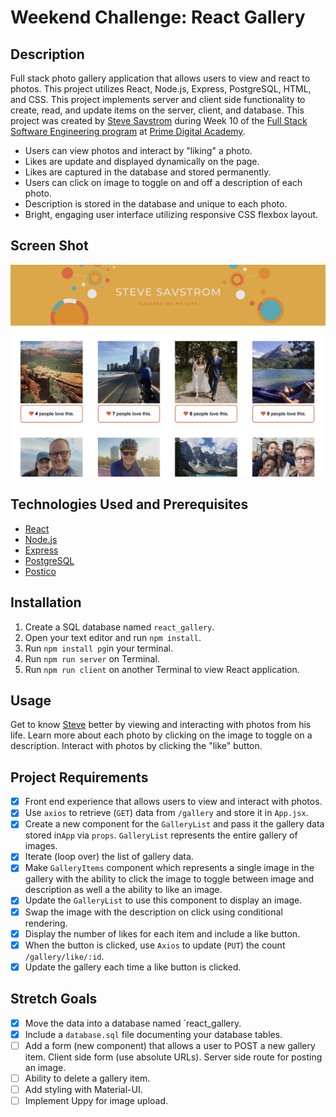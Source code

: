 # Weekend Challenge: React Gallery

## Description
Full stack photo gallery application that allows users to view and react to photos. This project utilizes React, Node.js, Express, PostgreSQL, HTML, and CSS. This project implements server and client side functionality to create, read, and update items on the server, client, and database. This project was created by [Steve Savstrom](https://www.linkedin.com/in/stevesavstrom/) during Week 10 of the [Full Stack Software Engineering program](https://www.primeacademy.io/courses/engineering#curriculum) at [Prime Digital Academy](https://www.primeacademy.io/).

- Users can view photos and interact by "liking" a photo.
- Likes are update and displayed dynamically on the page.
- Likes are captured in the database and stored permanently.
- Users can click on image to toggle on and off a description of each photo.
- Description is stored in the database and unique to each photo.
- Bright, engaging user interface utilizing responsive CSS flexbox layout.

## Screen Shot
![Screen Shot](/public/images/screenshot.png)

## Technologies Used and Prerequisites
- [React](https://reactjs.org/)
- [Node.js](https://nodejs.org/en/)
- [Express](https://expressjs.com/)
- [PostgreSQL](https://www.postgresql.org/)
- [Postico](https://eggerapps.at/postico/)

## Installation
1. Create a SQL database named `react_gallery`.
2. Open your text editor and run `npm install`.
3. Run `npm install pg`in your terminal.
4. Run `npm run server` on Terminal.
5. Run `npm run client` on another Terminal to view React application.

## Usage
Get to know [Steve](https://www.linkedin.com/in/stevesavstrom/) better by viewing and interacting with photos from his life. Learn more about each photo by clicking on the image to toggle on a description. Interact with photos by clicking the "like" button.

## Project Requirements
- [x] Front end experience that allows users to view and interact with photos.
- [x] Use `axios` to retrieve (`GET`) data from `/gallery` and store it in `App.jsx`.
- [x] Create a new component for the `GalleryList` and pass it the gallery data stored in`App` via `props`. `GalleryList` represents the entire gallery of images.
- [x] Iterate (loop over) the list of gallery data.
- [x] Make `GalleryItems` component which represents a single image in the gallery with the ability to click the image to toggle between image and description as well a the ability to like an image.
- [x] Update the `GalleryList` to use this component to display an image.
- [x] Swap the image with the description on click using conditional rendering.
- [x] Display the number of likes for each item and include a like button.
- [x] When the button is clicked, use `Axios` to update (`PUT`)
 the count `/gallery/like/:id`.
- [x] Update the gallery each time a like button is clicked.

## Stretch Goals
- [x] Move the data into a database named `react_gallery.
- [x] Include a `database.sql` file documenting your database tables.
- [ ] Add a form (new component) that allows a user to POST a new gallery item. Client side form (use absolute URLs). Server side route for posting an image.
- [ ] Ability to delete a gallery item.
- [ ] Add styling with Material-UI.
- [ ] Implement Uppy for image upload.
